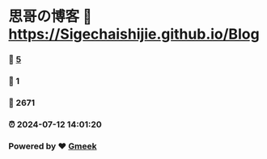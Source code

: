 # 思哥の博客 :link: https://Sigechaishijie.github.io/Blog 
### :page_facing_up: [5](https://Sigechaishijie.github.io/Blog/tag.html) 
### :speech_balloon: 1 
### :hibiscus: 2671 
### :alarm_clock: 2024-07-12 14:01:20 
### Powered by :heart: [Gmeek](https://github.com/Meekdai/Gmeek)

